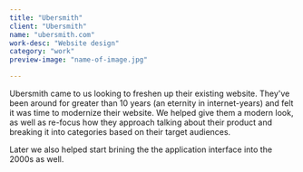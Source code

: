 ```yaml
---
title: "Ubersmith"
client: "Ubersmith"
name: "ubersmith.com"
work-desc: "Website design"
category: "work"
preview-image: "name-of-image.jpg"

---
```


Ubersmith came to us looking to freshen up their existing website. They've been around for greater than 10 years (an eternity in internet-years) and felt it was time to modernize their website. We helped give them a modern look, as well as re-focus how they approach talking about their product and breaking it into categories based on their target audiences.

Later we also helped start brining the the application interface into the 2000s as well.